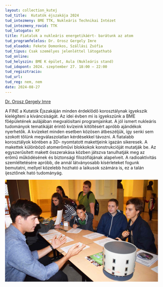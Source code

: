 ```yaml
---
layout: collection_kutej
tud_title:  Kutatók éjszakája 2024
tud_intezmeny: BME TTK, Nukleáris Technikai Intézet
tud_intezmeny_rovid: TTK
tud_latogato: KF
title: Fiatalok a nukleáris energetikáért- barátunk az atom
tud_programfelelos: Dr. Orosz Gergely Imre
tud_eloadok: Fekete Domonkos, Szállási Zsófia
tud_tipus: Csak személyes jelenléttel látogatható
tud_online: 
tud_helyszin: BME K épület, Aula (Nukleáris stand)
tud_idopont: 2024. szeptember 27. 18:00 – 22:00
tud_regisztracio: 
tud_url: 
tud_reg: nem, nem
date: 2024-08-27
---
```


[Dr. Orosz Gergely Imre](https://tudprog.bme.hu/kutatok_ejszakaja/profilok/orosz_gergely_imre)

A FINE a Kutatók Éjszakáján minden érdeklődő korosztálynak igyekszik kielégíteni a kíváncsiságát. Az idei évben mi is igyekszünk a BME főépületének aulájában megvalósítani programjainkat. A jól ismert nukleáris tudományok tematikáját érintő kvízeink kitöltésért apróbb ajándékok nyerhetők. A kvízeket minden esetben közösen átbeszéljük, így senki sem szokott tőlünk megválaszolatlan kérdésekkel távozni. 
A fiatalabb korosztályok körében a 3D- nyomtatott makettjeink igazán sikeresek. A makettek különböző atomerőművi blokkokok konstrukcióját mutatják be. Az egyszerűsített makett összerakása közben játszva tanulhatják meg az erőmű működésének és biztonsági filozófiájának alapelveit. 
A radioaktivitás szemléltetésére apróbb, de annál látványosabb kísérleteket fogunk bemutatni, mellyel közelebb hozható a laikusok számára is, ez a talán ijesztőnek ható tudományág. 

![Fiatalok a nukleáris energetikáért: Barátunk az atom](../2024/images/fiatalok-a-nuklearis-energetikaert-baratunk-az-atom.jpg)
